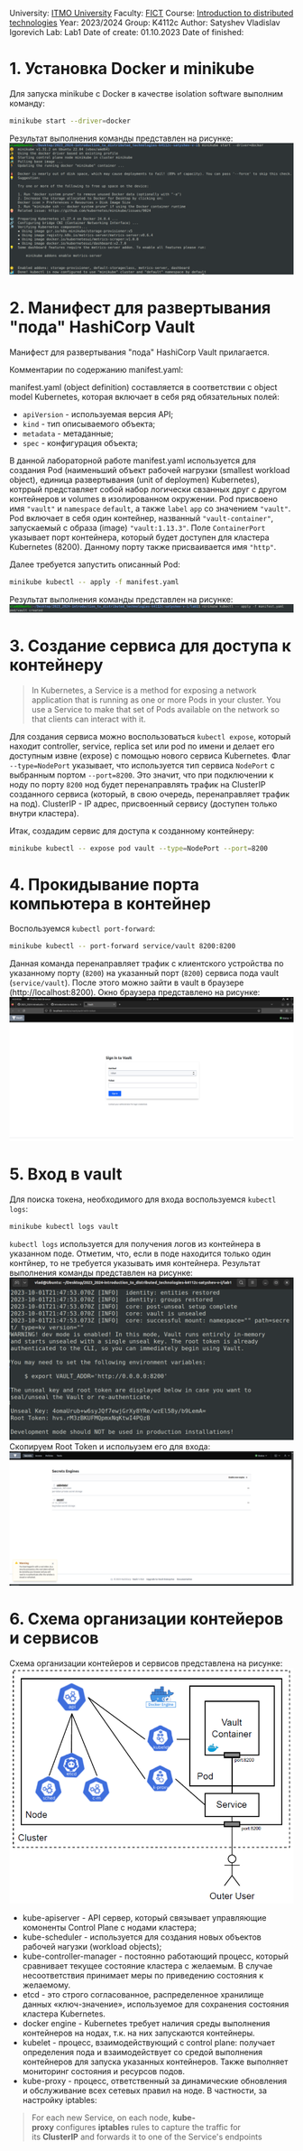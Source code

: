 University: [ITMO University](https://itmo.ru/ru/)
Faculty: [FICT](https://fict.itmo.ru)
Course: [Introduction to distributed technologies](https://github.com/itmo-ict-faculty/introduction-to-distributed-technologies)
Year: 2023/2024
Group: K4112c
Author: Satyshev Vladislav Igorevich
Lab: Lab1
Date of create: 01.10.2023
Date of finished:


# 1. Установка Docker и minikube
Для запуска minikube с Docker в качестве isolation software выполним команду:
```bash
minikube start --driver=docker
```
Результат выполнения команды представлен на рисунке:
![Рисунок 1](images/1.PNG)

# 2. Манифест для развертывания "пода" HashiCorp Vault
Манифест для развертывания "пода" HashiCorp Vault прилагается.

Комментарии по содержанию manifest.yaml: 

manifest.yaml (object definition) составляется в соответствии с object model Kubernetes, которая включает в себя ряд обязательных полей:
- `apiVersion` - используемая версия API;
- `kind` - тип описываемого объекта;
- `metadata` - метаданные;
- `spec` - конфигурация объекта;

В данной лабораторной работе manifest.yaml используется для создания Pod (наименьший объект рабочей нагрузки (smallest workload object), единица развертывания (unit of deploymen) Kubernetes), котррый представляет собой набор логически свзанных друг с другом контейнеров и volumes в изолированном окружении. Pod присвоено имя `"vault"` и `namespace` `default`, а также `label` `app` со значением `"vault"`. Pod включает в себя один контейнер, названный `"vault-container"`, запускаемый с образа (image) `"vault:1.13.3"`. Поле `ContainerPort` указывает порт контейнера, который будет доступен для кластера Kubernetes (8200). Данному порту также присваивается имя `"http"`.

Далее требуется запустить описанный Pod:
```bash
minikube kubectl -- apply -f manifest.yaml
```
Результат выполнения команды представлен на рисунке:
![Рисунок 2](images/2.PNG)

# 3. Создание сервиса для доступа к контейнеру
> In Kubernetes, a Service is a method for exposing a network application that is running as one or more Pods in your cluster. 
> You use a Service to make that set of Pods available on the network so that clients can interact with it.

Для создания сервиса можно воспользоваться `kubectl expose`, который находит controller, service, replica set или pod по имени и делает его доступным извне (expose) с помощью нового сервиса Kubernetes. Флаг `--type=NodePort` указывает, что используется тип сервиса `NodePort` с выбранным портом `--port=8200`. Это значит, что при подключении к ноду по порту `8200` нод будет перенаправлять трафик на ClusterIP созданного сервиса (который, в свою очередь, перенаправляет трафик на под).
ClusterIP - IP адрес, присвоенный сервису (доступен только внутри кластера).

Итак, создадим сервис для доступа к созданному контейнеру:
```bash
minikube kubectl -- expose pod vault --type=NodePort --port=8200
```

# 4. Прокидывание порта компьютера в контейнер
Воспользуемся `kubectl port-forward`:
```bash
minikube kubectl -- port-forward service/vault 8200:8200
```
Данная команда перенаправляет трафик с клиентского устройства по указанному порту (`8200`) на указанный порт (`8200`) сервиса пода vault (`service/vault`).
После этого можно зайти в vault в браузере (http://localhost:8200).
Окно браузера представлено на рисунке:
![Рисунок 3](images/3.PNG)

# 5. Вход в vault
Для поиска токена, необходимого для входа воспользуемся `kubectl logs`:
```bash
minikube kubectl logs vault
```
`kubectl logs` используется для получения логов из контейнера в указанном поде. Отметим, что, если в поде находится только один контйнер, то не требуется указывать имя контейнера.
Результат выполнения команды представлен на рисунке:
![Рисунок 4](images/4.PNG)
Скопируем Root Token и испольузем его для входа:
![Рисунок 5](images/5.PNG)

# 6. Схема организации контейеров и сервисов
Схема организации контейеров и сервисов представлена на рисунке:
![Рисунок 6](images/6_v2.PNG)

- kube-apiserver - API сервер, который связывает управляющие комоненты Control Plane с нодами кластера;
- kube-scheduler - используется для создания новых объектов рабочей нагузки (workload objects);
- kube-controller-manager - постоянно работающий процесс, который сравнивает текущее состояние кластера с желаемым. В случае несоответствия принимает меры по приведению состояния к желаемому. 
- etcd - это строго согласованное, распределенное хранилище данных «ключ-значение», используемое для сохранения состояния кластера Kubernetes.
- docker engine - Kubernetes требует наличия среды выполнения контейнеров на нодах, т.к. на них запускаются контейнеры.
- kubelet - процесс, взаимодействующий с control plane: получает определения пода и взаимодействует со средой выполнения контейнеров для запуска указанных контейнеров. Также выполняет мониторинг состояния и ресурсов подов.
- kube-proxy - процесс, ответственный за динамические обновления и обслуживание всех сетевых правил на ноде. В частности, за настройку iptables:
>For each new Service, on each node, **kube-proxy** configures **iptables** rules to capture the traffic for its **ClusterIP** and forwards it to one of the Service's endpoints
